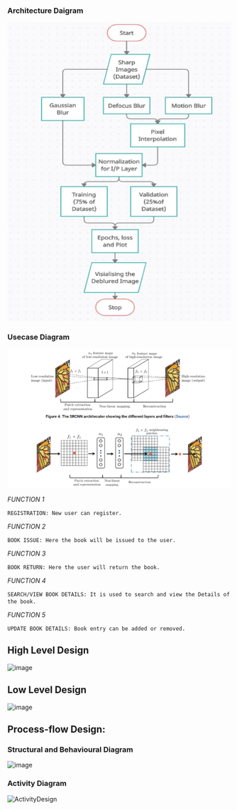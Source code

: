 ### Architecture Daigram 



![ArchitectDesign](https://github.com/BhavanSekar/OOPS-Miniproject/blob/main/Images/Design%20flow.PNG)



### Usecase Diagram

![](https://github.com/BhavanSekar/OOPS-Miniproject/blob/main/Images/SRCNN%20structure.PNG)



*FUNCTION 1*

    REGISTRATION: New user can register.
    
*FUNCTION 2*

    BOOK ISSUE: Here the book will be issued to the user.
    
*FUNCTION 3*

    BOOK RETURN: Here the user will return the book.
    
*FUNCTION 4*

    SEARCH/VIEW BOOK DETAILS: It is used to search and view the Details of the book.
    
*FUNCTION 5*

    UPDATE BOOK DETAILS: Book entry can be added or removed.
    
 ## High Level Design
 
![image](https://user-images.githubusercontent.com/69230664/124642199-33851400-dead-11eb-8b47-92e8404dc6fe.png)
   
 ## Low Level Design

 ![image](https://user-images.githubusercontent.com/69230664/124647078-1ce1bb80-deb3-11eb-9e02-0e8794b65858.png)
 
 ## Process-flow Design:
 
### Structural and Behavioural Diagram
 
![image](https://user-images.githubusercontent.com/69230664/124633784-4397f600-dea3-11eb-9989-55eff0223957.png)

### Activity Diagram

![ActivityDesign](https://user-images.githubusercontent.com/86191206/130581440-769c04e7-dbf5-4151-a838-49f93f0c84b5.png)



